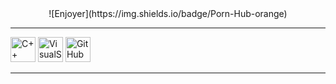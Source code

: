 <center> ![Enjoyer](https://img.shields.io/badge/Porn-Hub-orange) </center>

---

<img src="https://cdn.jsdelivr.net/gh/devicons/devicon/icons/cplusplus/cplusplus-original.svg" title = C++ width="40" height="40"/>
<img src="https://cdn.jsdelivr.net/gh/devicons/devicon/icons/visualstudio/visualstudio-plain.svg" title = VisualStudio width="40" height="40"/>
<img src="https://cdn.jsdelivr.net/gh/devicons/devicon/icons/github/github-original.svg" title = GitHub width="40" height="40"/>

---
